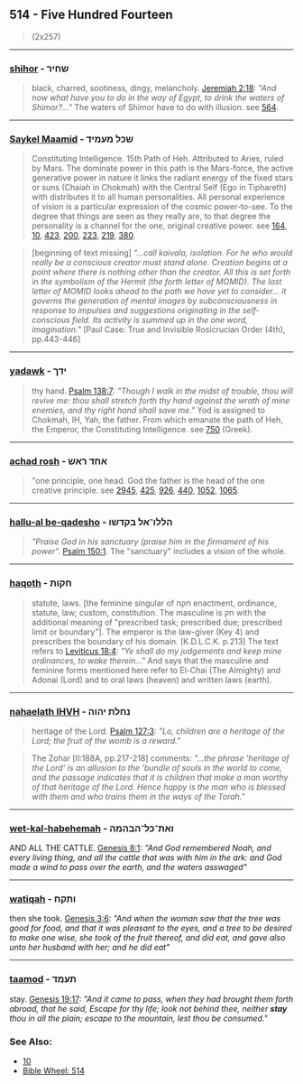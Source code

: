 ## 514 - Five Hundred Fourteen
> (2x257)

---

### [shihor](/keys/ShChIR) - שחיר
> black, charred, sootiness, dingy, melancholy. [Jeremiah 2:18](http://biblehub.com/jeremiah/2-18.htm): *"And now what have you to do in the way of Egypt, to drink the waters of Shimor?..."* The waters of Shimor have to do with illusion. see [564](564).

---

### [Saykel Maamid](/keys/ShKL.MOMID) - שכל מעמיד
> Constituting Intelligence. 15th Path of Heh. Attributed to Aries, ruled by Mars. The dominate power in this path is the Mars-force, the active generative power in nature it links the radiant energy of the fixed stars or suns (Chaiah in Chokmah) with the Central Self (Ego in Tiphareth) with distributes it to all human personalities. All personal experience of vision is a particular expression of the cosmic power-to-see. To the degree that things are seen as they really are, to that degree the personality is a channel for the one, original creative power. see [164](164), [10](10), [423](423), [200](200), [223](223), [219](219), [380](380).

> [beginning of text missing] *"...call kaivala, isolation. For he who would really be a conscious creator must stand alone. Creation begins at a point where there is nothing other than the creator. All this is set forth in the symbolism of the Hermit (the forth letter of MOMID). The last letter of MOMID looks ahead to the path we have yet to consider... it governs the generation of mental images by subconsciousness in response to impulses and suggestions originating in the self-conscious field. Its activity is summed up in the one word, imagination."* [Paul Case: True and Invisible Rosicrucian Order (4th), pp.443-446]

---

### [yadawk](/keys/IDKf) - ידך
> thy hand. [Psalm 138:7](http://biblehub.com/psalms/138-7.htm): *"Though I walk in the midst of trouble, thou will revive me: thou shall stretch forth thy hand against the wrath of mine enemies, and thy right hand shall save me."* Yod is assigned to Chokmah, IH, Yah, the father. From which emanate the path of Heh, the Emperor, the Constituting Intelligence. see [750](750) (Greek).

---

### [achad rosh](/keys/AChD.RASh) - אחד ראש
> "one principle, one head. God the father is the head of the one creative principle. see [2945](2945), [425](425), [926](926), [440](440), [1052](1052), [1065](1065).

---

### [hallu-al be-qadesho](/keys/HLLV-AL.BQDShV) - הללו־אל בקדשו
> *"Praise God in his sanctuary (praise him in the firmament of his power".* [Psalm 150:1](http://biblehub.com/psalms/150-1.htm). The "sanctuary" includes a vision of the whole.

---

### [haqoth](/keys/ChQVTh) - חקות
> statute, laws. [the feminine singular of חקה enactment, ordinance, statute, law; custom, constitution. The masculine is חק with the additional meaning of "prescribed task; prescribed due; prescribed limit or boundary"]. The emperor is the law-giver (Key 4) and prescribes the boundary of his domain. [K.D.L.C.K. p.213] The text refers to [Leviticus 18:4](http://biblehub.com/leviticus/18-4.htm): *"Ye shall do my judgements and keep mine ordinances, to wake therein..."* And says that the masculine and feminine forms mentioned here refer to El-Chai (The Almighty) and Adonai (Lord) and to oral laws (heaven) and written laws (earth).

---

### [nahaelath IHVH](/keys/NChLTh.IHVH) - נחלת יהוה
> heritage of the Lord. [Psalm 127:3](http://biblehub.com/psalms/127-3.htm): *"Lo, children are a heritage of the Lord; the fruit of the womb is a reward."*

> The Zohar [II:188A, pp.217-218] comments: *"...the phrase 'heritage of the Lord' is an allusion to the 'bundle of souls in the world to come, and the passage indicates that it is children that make a man worthy of that heritage of the Lord. Hence happy is the man who is blessed with them and who trains them in the ways of the Torah."*

---

### [wet-kal-habehemah](/keys/VATh-KL-HBHMH) - ואת־כל־הבהמה
AND ALL THE CATTLE. [Genesis 8:1](https://biblehub.com/genesis/8-1.htm): *"And God remembered Noah, and every living thing, and all the cattle that was with him in the ark: and God made a wind to pass over the earth, and the waters asswaged"*

---

### [watiqah](/keys/VThQCh) - ותקח
then she took. [Genesis 3:6](https://biblehub.com/genesis/3-6.htm): *"And when the woman saw that the tree was good for food, and that it was pleasant to the eyes, and a tree to be desired to make one wise, she took of the fruit thereof, and did eat, and gave also unto her husband with her; and he did eat"*

---

### [taamod](/keys/ThOMD) - תעמד
stay. [Genesis 19:17](https://biblehub.com/genesis/19-17.htm): *"And it came to pass, when they had brought them forth abroad, that he said, Escape for thy life; look not behind thee, neither **stay** thou in all the plain; escape to the mountain, lest thou be consumed."*

### See Also:

- [10](10)
- [Bible Wheel: 514](https://www.biblewheel.com//GR/GR_Database.php?SearchBy_Gematria=514)
